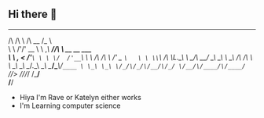 ## Hi there 👋

 __  __            __           ___                       
/\ \/\ \          /\ \__       /\_ \                      
\ \ \/'/'     __  \ \ ,_\    __\//\ \    __  __    ___    
 \ \ , <    /'__`\ \ \ \/  /'__`\\ \ \  /\ \/\ \ /' _ `\  
  \ \ \\`\ /\ \L\.\_\ \ \_/\  __/ \_\ \_\ \ \_\ \/\ \/\ \ 
   \ \_\ \_\ \__/.\_\\ \__\ \____\/\____\\/`____ \ \_\ \_\
    \/_/\/_/\/__/\/_/ \/__/\/____/\/____/ `/___/> \/_/\/_/
                                             /\___/       
                                             \/__/        


- Hiya I'm Rave or Katelyn either works
- I'm Learning computer science
  
